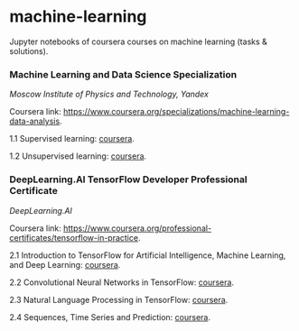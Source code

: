 # machine-learning

Jupyter notebooks of coursera courses on machine learning (tasks & solutions).

### Machine Learning and Data Science Specialization
*Moscow Institute of Physics and Technology, Yandex*

Coursera link: https://www.coursera.org/specializations/machine-learning-data-analysis.

1.1 Supervised learning: [coursera](https://www.coursera.org/learn/supervised-learning).

1.2 Unsupervised learning: [coursera](https://www.coursera.org/learn/unsupervised-learning).


### DeepLearning.AI TensorFlow Developer Professional Certificate
*DeepLearning.AI*

Coursera link: https://www.coursera.org/professional-certificates/tensorflow-in-practice.

2.1 Introduction to TensorFlow for Artificial Intelligence, Machine Learning, and Deep Learning: [coursera](https://www.coursera.org/learn/introduction-tensorflow).

2.2 Convolutional Neural Networks in TensorFlow: [coursera](https://www.coursera.org/learn/convolutional-neural-networks-tensorflow).

2.3 Natural Language Processing in TensorFlow: [coursera](https://www.coursera.org/learn/natural-language-processing-tensorflow).

2.4 Sequences, Time Series and Prediction: [coursera](https://www.coursera.org/learn/tensorflow-sequences-time-series-and-prediction).

